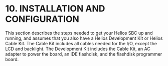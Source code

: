 # 10. INSTALLATION AND CONFIGURATION

This section describes the steps needed to get your Helios SBC up and running, and assumes that you also have a Helios Development Kit or Helios Cable Kit. The Cable Kit includes all cables needed for the I/O, except the LCD and backlight. The Development Kit includes the Cable Kit, an AC adapter to power the board, an IDE flashdisk, and the flashdisk programmer board.

